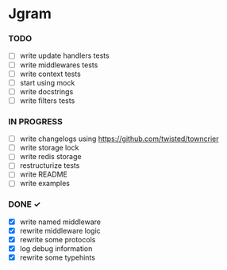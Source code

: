 # Jgram

### TODO

- [ ] write update handlers tests  
- [ ] write middlewares tests  
- [ ] write context tests  
- [ ] start using mock  
- [ ] write docstrings  
- [ ] write filters tests

### IN PROGRESS

- [ ] write changelogs using https://github.com/twisted/towncrier  
- [ ] write storage lock  
- [ ] write redis storage  
- [ ] restructurize tests  
- [ ] write README  
- [ ] write examples  

### DONE ✓

- [x] write named middleware  
- [x] rewrite middleware logic  
- [x] rewrite some protocols  
- [x] log debug information  
- [x] rewrite some typehints  
